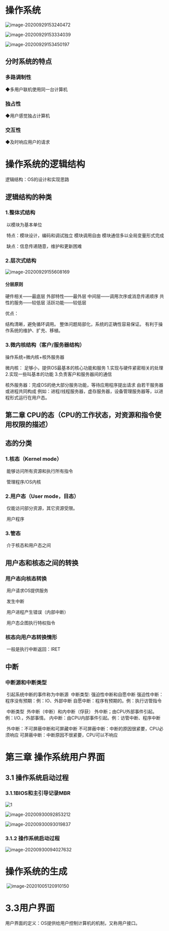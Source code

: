 # 操作系统

![image-20200929153240472](王道操作系统.assets/image-20200929153240472.png)

![image-20200929153334039](王道操作系统.assets/image-20200929153334039.png)

![image-20200929153450197](王道操作系统.assets/image-20200929153450197.png)

## 分时系统的特点

### 多路调制性

◆多用户联机使用同一台计算机

### 独占性

◆用户感觉独占计算机

### 交互性

◆及时响应用户的请求





# 操作系统的逻辑结构

逻辑结构：OS的设计和实现思路

## 逻辑结构的种类

### 1.整体式结构

​	以模块为基本单位

​	特点：模块设计，编码和调试独立   模块调用自由   模块通信多以全局变量形式完成

​	缺点：信息传递随意，维护和更新困难

### 2.层次式结构

![image-20200929155608169](王道操作系统.assets/image-20200929155608169.png)

#### 分层原则

硬件相关——最底层
外部特性——最外层
中间层——调用次序或消息传递顺序
共性的服务——较低层
活跃功能——较低层

优点：

结构清晰，避免循环调用。
整体问题局部化，系统的正确性容易保证。
有利于操作系统的维护、扩充、移植。

### 3.微内核结构（客户/服务器结构）

操作系统=微内核+核外服务器

微内核： 足够小，提供OS最基本的核心功能和服务
	1.实现与硬件紧密相关的处理
	2.实现一些叫基本的功能
	3.负责客户和服务器间的通信

核外服务器：完成OS的绝大部分服务功能，等待应用程序提出请求
	由若干服务器或进程共同构成
	例如：进程/线程服务器，虚存服务器，设备管理服务器等，以进程形式运行在用户态。





## 第二章 CPU的态（CPU的工作状态，对资源和指令使用权限的描述）



## 态的分类

### 	1.核态（Kernel mode）

​				能够访问所有资源和执行所有指令

​				管理程序/OS内核

### 	2.用户态（User mode，目态）

​				仅能访问部分资源，其它资源受限。

​				用户程序

### 	3.管态

​				介于核态和用户态之间



## 用户态和核态之间的转换

### 	用户态向核态转换

​			用户请求OS提供服务

​			发生中断

​			用户进程产生错误（内部中断）

​			用户态企图执行特权指令

### 	核态向用户态转换情形

​			一般是执行中断返回：IRET



## 中断

### 中断源和中断类型

​	引起系统中断的事件称为中断源
​		中断类型:		强迫性中断和自愿中断
​		强迫性中断：程序没有预期：例：IO、外部中断
​		自愿中断：程序有预期的。例：执行访管指令

​	中断类型
​	外中断（中断）和内中断（俘获）
​	外中断；由CPU外部事件引起。例：I/O.，外部事情。
​	内中断：由CPU内部事件引起。例：访管中断、程序中断

​	外中断：不可屏蔽中断和可屏藏中断
​	不可屏蔽中断：中断的原因很紧要，CPU必须响应
​	可屏蔽中断：中断原因不很紧要，CPU可以不响应



# 第三章 操作系统用户界面

## 3.1 操作系统启动过程

### 	3.1.1BIOS和主引导记录MBR

![1](王道操作系统.assets/image-20200930092819371.png)

![image-20200930092853212](王道操作系统.assets/image-20200930092853212.png)

![image-20200930093019837](王道操作系统.assets/image-20200930093019837.png)

### 3.1.2 操作系统启动过程

![image-20200930094027632](王道操作系统.assets/image-20200930094027632.png)

# 操作系统的生成

​	![image-20201005120910150](王道操作系统.assets/image-20201005120910150.png)

# 3.3用户界面

用户界面的定义：OS提供给用户控制计算机的机制，又称用户接口。

